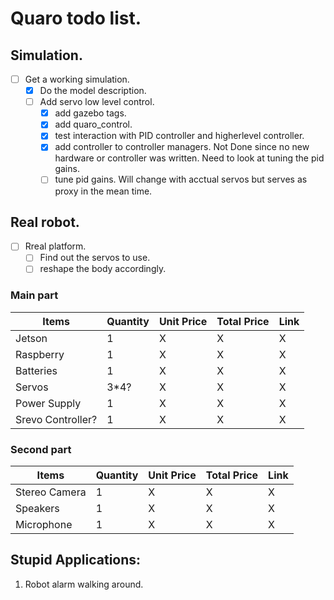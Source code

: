 # Quaro todo list.

## Simulation.

  - [ ] Get a working simulation.
    - [X] Do the model description.
    - [ ] Add servo low level control.
      - [X] add gazebo tags.
      - [X] add quaro_control.
      - [X] test interaction with PID controller and higherlevel controller.
      - [X] add controller to controller managers. Not Done since no new hardware or controller was written. Need to look at tuning the pid gains.
      - [ ] tune pid gains. Will change with acctual servos but serves as proxy in the mean time.

## Real robot.

  - [ ] Rreal platform.
    - [ ] Find out the servos to use.
    - [ ] reshape the body accordingly.

### Main part

  
  | Items | Quantity | Unit Price | Total Price | Link |
  |-------|----------|------------|-------------|------|
  | Jetson | 1       | X          | X           | X    |
  | Raspberry | 1       | X          | X           | X    |
  | Batteries | 1       | X          | X           | X    |
  | Servos | 3*4?       | X          | X           | X    |
  | Power Supply | 1       | X          | X           | X    |
  | Srevo Controller? | 1       | X          | X           | X    |
  

### Second part

  | Items | Quantity | Unit Price | Total Price | Link |
  |-------|----------|------------|-------------|------|
  | Stereo Camera | 1       | X          | X           | X    |
  | Speakers | 1       | X          | X           | X    |
  | Microphone | 1       | X          | X           | X    |


## Stupid Applications:
  
  1. Robot alarm walking around.
